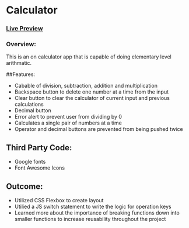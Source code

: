 # Calculator



### [Live Preview](https://marsh-alex.github.io/Calculator/)



### Overview:
This is an on calculator app that is capable of doing elementary level arithmatic. 

##Features:
- Cabable of division, subtraction, addition and multiplication
- Backspace button to delete one number at a time from the input
- Clear button to clear the calculator of current input and previous calculations
- Decimal button
- Error alert to prevent user from dividing by 0
- Calculates a single pair of numbers at a time
- Operator and decimal buttons are prevented from being pushed twice

## Third Party Code:
- Google fonts
- Font Awesome Icons

## Outcome: 
- Utilized CSS Flexbox to create layout
- Utilied a JS switch statement to write the logic for operation keys
- Learned more about the importance of breaking functions down into smaller functions to increase reusability throughout the project

